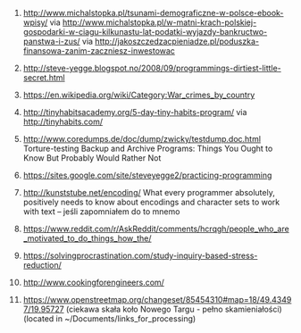 1. http://www.michalstopka.pl/tsunami-demograficzne-w-polsce-ebook-wpisy/ via http://www.michalstopka.pl/w-matni-krach-polskiej-gospodarki-w-ciagu-kilkunastu-lat-podatki-wyjazdy-bankructwo-panstwa-i-zus/ via http://jakoszczedzacpieniadze.pl/poduszka-finansowa-zanim-zaczniesz-inwestowac

1. http://steve-yegge.blogspot.no/2008/09/programmings-dirtiest-little-secret.html

1. https://en.wikipedia.org/wiki/Category:War_crimes_by_country

1. http://tinyhabitsacademy.org/5-day-tiny-habits-program/ via http://tinyhabits.com/

1. http://www.coredumps.de/doc/dump/zwicky/testdump.doc.html Torture-testing Backup and Archive Programs: Things You Ought to Know But Probably Would Rather Not

1. https://sites.google.com/site/steveyegge2/practicing-programming

1. http://kunststube.net/encoding/ What every programmer absolutely, positively needs to know about encodings and character sets to work with text – jeśli zapomniałem do to mnemo

1. https://www.reddit.com/r/AskReddit/comments/hcrqgh/people_who_are_motivated_to_do_things_how_the/

1. https://solvingprocrastination.com/study-inquiry-based-stress-reduction/

1. http://www.cookingforengineers.com/

1. https://www.openstreetmap.org/changeset/85454310#map=18/49.43497/19.95727 (ciekawa skała koło Nowego Targu - pełno skamieniałości)
(located in ~/Documents/links_for_processing)
